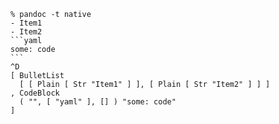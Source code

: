 ````
% pandoc -t native
- Item1
- Item2
```yaml
some: code
```
^D
[ BulletList
  [ [ Plain [ Str "Item1" ] ], [ Plain [ Str "Item2" ] ] ]
, CodeBlock
  ( "", [ "yaml" ], [] ) "some: code"
]
````
